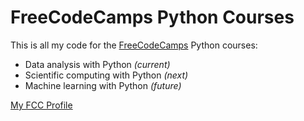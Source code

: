 # FreeCodeCamps Python Courses

This is all my code for the [FreeCodeCamps](https://www.freecodecamp.org/learn) Python courses:
- Data analysis with Python *(current)*
- Scientific computing with Python *(next)*
- Machine learning with Python *(future)*

[My FCC Profile](https://www.freecodecamp.org/davish16)

